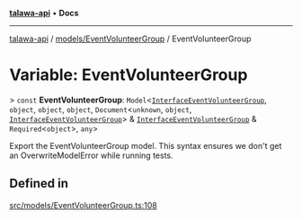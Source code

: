 [**talawa-api**](../../../README.md) • **Docs**

***

[talawa-api](../../../modules.md) / [models/EventVolunteerGroup](../README.md) / EventVolunteerGroup

# Variable: EventVolunteerGroup

\> `const` **EventVolunteerGroup**: `Model`\<[`InterfaceEventVolunteerGroup`](../interfaces/InterfaceEventVolunteerGroup.md), `object`, `object`, `object`, `Document`\<`unknown`, `object`, [`InterfaceEventVolunteerGroup`](../interfaces/InterfaceEventVolunteerGroup.md)\> & [`InterfaceEventVolunteerGroup`](../interfaces/InterfaceEventVolunteerGroup.md) & `Required`\<`object`\>, `any`\>

Export the EventVolunteerGroup model.
This syntax ensures we don't get an OverwriteModelError while running tests.

## Defined in

[src/models/EventVolunteerGroup.ts:108](https://github.com/PalisadoesFoundation/talawa-api/blob/92443bb6a5ff3ed66457149a509401986a82e570/src/models/EventVolunteerGroup.ts#L108)
